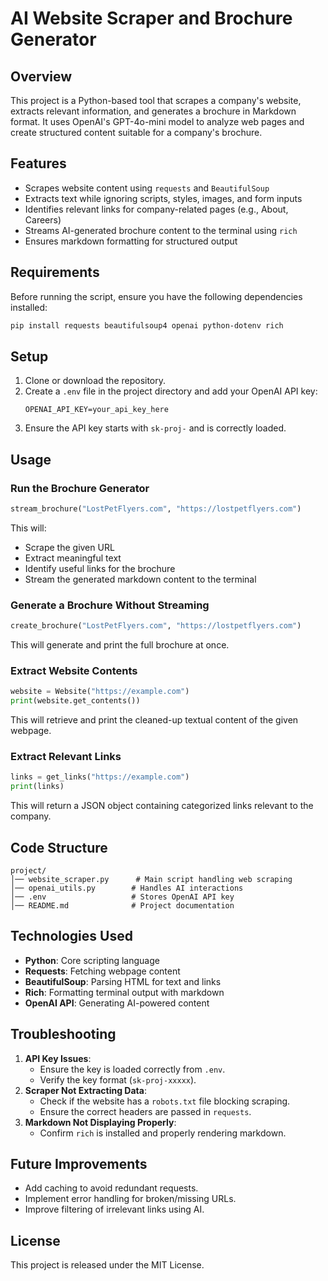 # AI Website Scraper and Brochure Generator

## Overview
This project is a Python-based tool that scrapes a company's website, extracts relevant information, and generates a brochure in Markdown format. It uses OpenAI's GPT-4o-mini model to analyze web pages and create structured content suitable for a company's brochure.

## Features
- Scrapes website content using `requests` and `BeautifulSoup`
- Extracts text while ignoring scripts, styles, images, and form inputs
- Identifies relevant links for company-related pages (e.g., About, Careers)
- Streams AI-generated brochure content to the terminal using `rich`
- Ensures markdown formatting for structured output

## Requirements
Before running the script, ensure you have the following dependencies installed:

```bash
pip install requests beautifulsoup4 openai python-dotenv rich
```

## Setup
1. Clone or download the repository.
2. Create a `.env` file in the project directory and add your OpenAI API key:
   ```
   OPENAI_API_KEY=your_api_key_here
   ```
3. Ensure the API key starts with `sk-proj-` and is correctly loaded.

## Usage

### Run the Brochure Generator
```python
stream_brochure("LostPetFlyers.com", "https://lostpetflyers.com")
```
This will:
- Scrape the given URL
- Extract meaningful text
- Identify useful links for the brochure
- Stream the generated markdown content to the terminal

### Generate a Brochure Without Streaming
```python
create_brochure("LostPetFlyers.com", "https://lostpetflyers.com")
```
This will generate and print the full brochure at once.

### Extract Website Contents
```python
website = Website("https://example.com")
print(website.get_contents())
```
This will retrieve and print the cleaned-up textual content of the given webpage.

### Extract Relevant Links
```python
links = get_links("https://example.com")
print(links)
```
This will return a JSON object containing categorized links relevant to the company.

## Code Structure
```
project/
│── website_scraper.py      # Main script handling web scraping
│── openai_utils.py        # Handles AI interactions
│── .env                   # Stores OpenAI API key
│── README.md              # Project documentation
```

## Technologies Used
- **Python**: Core scripting language
- **Requests**: Fetching webpage content
- **BeautifulSoup**: Parsing HTML for text and links
- **Rich**: Formatting terminal output with markdown
- **OpenAI API**: Generating AI-powered content

## Troubleshooting
1. **API Key Issues**:
   - Ensure the key is loaded correctly from `.env`.
   - Verify the key format (`sk-proj-xxxxx`).
2. **Scraper Not Extracting Data**:
   - Check if the website has a `robots.txt` file blocking scraping.
   - Ensure the correct headers are passed in `requests`.
3. **Markdown Not Displaying Properly**:
   - Confirm `rich` is installed and properly rendering markdown.

## Future Improvements
- Add caching to avoid redundant requests.
- Implement error handling for broken/missing URLs.
- Improve filtering of irrelevant links using AI.

## License
This project is released under the MIT License.

